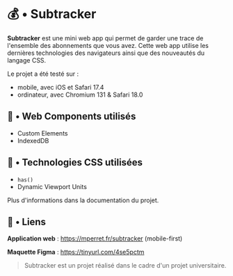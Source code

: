 # 💰 • Subtracker

**Subtracker** est une mini web app qui permet de garder une trace de l'ensemble des abonnements que vous avez.
Cette web app utilise les dernières technologies des navigateurs ainsi que des nouveautés du langage CSS.

Le projet a été testé sur :
- mobile, avec iOS et Safari 17.4
- ordinateur, avec Chromium 131 & Safari 18.0

## 📱 • Web Components utilisés

- Custom Elements
- IndexedDB

## 🎨 • Technologies CSS utilisées

- ``has()``
- Dynamic Viewport Units

Plus d'informations dans la documentation du projet.

## 🔗 • Liens

**Application web** : https://mperret.fr/subtracker (mobile-first)

**Maquette Figma** : https://tinyurl.com/4se5pctm

> Subtracker est un projet réalisé dans le cadre d'un projet universitaire.
